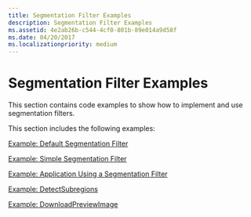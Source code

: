 ```yaml
---
title: Segmentation Filter Examples
description: Segmentation Filter Examples
ms.assetid: 4e2ab26b-c544-4cf0-801b-89e014a9d58f
ms.date: 04/20/2017
ms.localizationpriority: medium
---
```


# Segmentation Filter Examples





This section contains code examples to show how to implement and use segmentation filters.

This section includes the following examples:

[Example: Default Segmentation Filter](example--default-segmentation-filter.md)

[Example: Simple Segmentation Filter](example--simple-segmentation-filter.md)

[Example: Application Using a Segmentation Filter](example--application-using-a-segmentation-filter.md)

[Example: DetectSubregions](example--detectsubregions.md)

[Example: DownloadPreviewImage](example--downloadpreviewimage.md)

 

 




